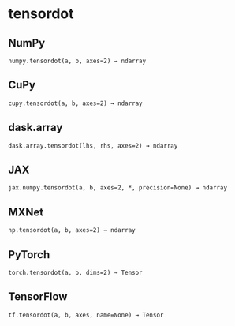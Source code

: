 # tensordot

## NumPy

```
numpy.tensordot(a, b, axes=2) → ndarray
```

## CuPy

```
cupy.tensordot(a, b, axes=2) → ndarray
```

## dask.array

```
dask.array.tensordot(lhs, rhs, axes=2) → ndarray
```

## JAX

```
jax.numpy.tensordot(a, b, axes=2, *, precision=None) → ndarray
```

## MXNet

```
np.tensordot(a, b, axes=2) → ndarray
```

## PyTorch

```
torch.tensordot(a, b, dims=2) → Tensor
```

## TensorFlow

```
tf.tensordot(a, b, axes, name=None) → Tensor
```

